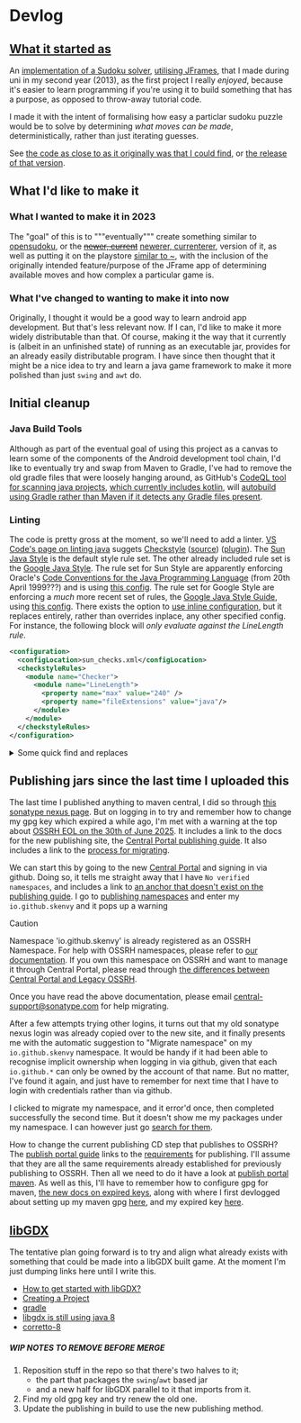 # Devlog
## [What it started as](https://github.com/Skenvy/Sudoku/releases/tag/v0.0.0)
An [implementation of a Sudoku solver](https://github.com/Skenvy/Sudoku/blob/v0.0.0/Sudoku/APP/src/main/java/com/skenvy/sudoku/sudoku.java), [utilising JFrames](https://github.com/Skenvy/Sudoku/blob/v0.0.0/Sudoku/GUI/src/main/java/com/skenvy/sudokuGUI/sudokuGUI.java), that I made during uni in my second year (2013), as the first project I really _enjoyed_, because it's easier to learn programming if you're using it to build something that has a purpose, as opposed to throw-away tutorial code.

I made it with the intent of formalising how easy a particlar sudoku puzzle would be to solve by determining _what moves can be made_, deterministically, rather than just iterating guesses.

See [the code as close to as it originally was that I could find](https://github.com/Skenvy/Sudoku/tree/v0.0.0), or [the release of that version](https://github.com/Skenvy/Sudoku/releases/tag/v0.0.0).

## What I'd like to make it
### What I wanted to make it in 2023
The "goal" of this is to """eventually""" create something similar to [opensudoku](https://github.com/romario333/opensudoku), or the ~~[newer, current](https://github.com/ogarcia/opensudoku)~~ [newerer, currenterer](https://gitlab.com/opensudoku/opensudoku), version of it, as well as putting it on the playstore [similar to ~](https://play.google.com/store/apps/details?id=org.moire.opensudoku), with the inclusion of the originally intended feature/purpose of the JFrame app of determining available moves and how complex a particular game is.
### What I've changed to wanting to make it into now
Originally, I thought it would be a good way to learn android app development. But that's less relevant now. If I can, I'd like to make it more widely distributable than that. Of course, making it the way that it currently is (albeit in an unfinished state) of running as an executable jar, provides for an already easily distributable program. I have since then thought that it might be a nice idea to try and learn a java game framework to make it more polished than just `swing` and `awt` do.

## Initial cleanup
### Java Build Tools
Although as part of the eventual goal of using this project as a canvas to learn some of the components of the Android development tool chain, I'd like to eventually try and swap from Maven to Gradle, I've had to remove the old gradle files that were loosely hanging around, as GitHub's [CodeQL tool for scanning java projects](https://codeql.github.com/docs/codeql-overview/supported-languages-and-frameworks/#), [which currently includes kotlin](https://docs.github.com/en/code-security/code-scanning/automatically-scanning-your-code-for-vulnerabilities-and-errors/customizing-code-scanning#changing-the-languages-that-are-analyzed), will [autobuild using Gradle rather than Maven if it detects any Gradle files present](https://docs.github.com/en/code-security/code-scanning/automatically-scanning-your-code-for-vulnerabilities-and-errors/configuring-the-codeql-workflow-for-compiled-languages#java--and-kotlin).
### Linting
The code is pretty gross at the moment, so we'll need to add a linter. [VS Code's page on linting java](https://code.visualstudio.com/docs/java/java-linting) suggets [Checkstyle](https://checkstyle.sourceforge.io/) ([source](https://github.com/checkstyle/checkstyle)) ([plugin](https://maven.apache.org/plugins/maven-checkstyle-plugin/index.html)). The [Sun Java Style](https://checkstyle.org/sun_style.html) is the default style rule set. The other already included rule set is the [Google Java Style](https://checkstyle.org/google_style.html). The rule set for Sun Style are apparently enforcing Oracle's [Code Conventions for the Java Programming Language](https://www.oracle.com/java/technologies/javase/codeconventions-contents.html) (from 20th April 1999???) and is using [this config](https://github.com/checkstyle/checkstyle/blob/master/src/main/resources/sun_checks.xml). The rule set for Google Style are enforcing a _much_ more recent set of rules, the [Google Java Style Guide](https://google.github.io/styleguide/javaguide.html), using [this config](https://github.com/checkstyle/checkstyle/blob/master/src/main/resources/google_checks.xml). There exists the option to [use inline configuration](https://maven.apache.org/plugins/maven-checkstyle-plugin/examples/inline-checker-config.html), but it replaces entirely, rather than overrides inplace, any other specified config. For instance, the following block will _only evaluate against the LineLength rule_.
```xml
<configuration>
  <configLocation>sun_checks.xml</configLocation>
  <checkstyleRules>
    <module name="Checker">
      <module name="LineLength">
        <property name="max" value="240" />
        <property name="fileExtensions" value="java"/>
      </module>
    </module>
  </checkstyleRules>
</configuration>
```
<details>
<summary>Some quick find and replaces</summary>

Although Google's style appears more readily meaningful, the `sun_checks.xml` option yields around 3300-ish errors, as opposed to `google_checks.xml` which only yields around 6700-ish _warnings_, but no errors. If we want to actually override the settings provided, we'll need to copy one of the existing rule sets and edit it and check it in.
### Some quick find and replaces
A lot of the 3300-ish errors (according to the `sun_checks.xml`) are very similar. What are some quick find and replaces?
* Replace `){` with `) {`
* Replace `for(` with `for (`
* Add spaces around single `+` operators
    * Replace `(?<=[^\+ ])\+(?=[^\+])` with ` +`
    * Replace `(?<=[^\+])\+(?=[^\+ ])` with `+ `
    * Fix a whoopsie by replacing `\+ =` with `+=`
* Replace `\t` (tab) with "`    `" (four spaces)
* Halve all leading spaces indentation; (spaces followed by a letter, right curly, forward slash, or space and asterisk)
    * Replace `^ {4}(?=[\w}/]|( \*))` with "`  `" (two spaces)
    * Replace `^ {8}(?=[\w}/]|( \*))` with "`    `" (four spaces)
    * _etc._ (up to `^ {56}(?=[\w}/]|( \*))` with 28 spaces, apparently)
* Chomp all only whitespace lines;
    * Replace `^\s*$` with nothing.
* Replace `/\*\*\*` with `/**`
* Replace `if\(` with `if (`
* Use `(?<!\/\*|\/|^ |^   )\*` to find `*` that aren't part of some Javadoc's left most `*`;
    * Negates `^\s+\/**` and `^\s+*`
    * Fixed length `(?<!...)` only
        * Knowing we only have `^\s+*` at one or three indents.
* Add spaces around single `-` operators
    * Replace `(?<=[^- ])-(?=[^-=])` with ` -`
    * Replace `(?<=[^-])-(?=[^- =])` with `- `
* Add spaces around single `*` operators
    * Replace `(?<=[^/\* ])\*(?=[^/\*=])` with ` *`
    * Replace `(?<=[^/\*])\*(?=[^/\* =])` with `* `
* Add spaces around single `/` operators
    * Replace `(?<=[^/ \*])/(?=[^/\*])` with ` /`
    * Replace `(?<=[^/\*])/(?=[^/ \*])` with `/ `
* Replace `(?<! )&&` with ` &&`
* Replace `&&(?! )` with `&& `

</details>

## Publishing jars since the last time I uploaded this
The last time I published anything to maven central, I did so through [this sonatype nexus page](https://s01.oss.sonatype.org/). But on logging in to try and remember how to change my gpg key which expired a while ago, I'm met with a warning at the top about [OSSRH EOL on the 30th of June 2025](https://central.sonatype.org/news/20250326_ossrh_sunset/). It includes a link to the docs for the new publishing site, the [Central Portal publishing guide](https://central.sonatype.org/publish/publish-portal-guide/). It also includes a link to the [process for migrating](https://central.sonatype.org/faq/what-is-different-between-central-portal-and-legacy-ossrh/#process-to-migrate).

We can start this by going to the new [Central Portal](https://central.sonatype.com/) and signing in via github. Doing so, it tells me straight away that I have `No verified namespaces`, and includes a link to [an anchor that doesn't exist on the publishing guide](https://central.sonatype.org/publish/publish-portal-guide/#why-do-i-need-to-prove-domain-ownership-and-how-do-i-do-it). I go to [publishing namespaces](https://central.sonatype.com/publishing/namespaces) and enter my `io.github.skenvy` and it pops up a warning
> [!CAUTION]
> Namespace 'io.github.skenvy' is already registered as an OSSRH Namespace.
> For help with OSSRH namespaces, please refer to [our documentation](https://central.sonatype.org/publish-ea/publish-ea-guide/#existing-ossrh-namespaces). If you own this namespace on OSSRH and want to manage it through Central Portal, please read through [the differences between Central Portal and Legacy OSSRH](https://central.sonatype.org/faq/what-is-different-between-central-portal-and-legacy-ossrh/).
> 
> Once you have read the above documentation, please email [central-support@sonatype.com](mailto:central-support@sonatype.com) for help migrating.

After a few attempts trying other logins, it turns out that my old sonatype nexus login was already copied over to the new site, and it finally presents me with the automatic suggestion to "Migrate namespace" on my `io.github.skenvy` namespace. It would be handy if it had been able to recognise implicit ownership when logging in via github, given that each `io.github.*` can only be owned by the account of that name. But no matter, I've found it again, and just have to remember for next time that I have to login with credentials rather than via github.

I clicked to migrate my namespace, and it error'd once, then completed successfully the second time. But it doesn't show me my packages under my namespace. I can however just go [search for them](https://central.sonatype.com/search?namespace=io.github.skenvy).

How to change the current publishing CD step that publishes to OSSRH? The [publish portal guide](https://central.sonatype.org/publish/publish-portal-guide/#component-validation) links to the [requirements](https://central.sonatype.org/publish/requirements/) for publishing. I'll assume that they are all the same requirements already established for previously publishing to OSSRH. Then all we need to do it have a look at [publish portal maven](https://central.sonatype.org/publish/publish-portal-maven/). As well as this, I'll have to remember how to configure gpg for maven, [the new docs on expired keys](https://central.sonatype.org/publish/requirements/gpg/#dealing-with-expired-keys), along with where I first devlogged about setting up my maven gpg [here](https://github.com/Skenvy/Collatz/blob/main/java/devlog.md#:~:text=set%20up%20a%20gpg%20key%20for%20sonatype), and my expired key [here](https://keyserver.ubuntu.com/pks/lookup?search=F398EA6448A7708EAABBB0DEC203EA8449D06C1B&fingerprint=on&op=index).

## [libGDX](https://libgdx.com/)
The tentative plan going forward is to try and align what already exists with something that could be made into a libGDX built game.
At the moment I'm just dumping links here until I write this.
* [How to get started with libGDX?](https://libgdx.com/dev/#how-to-get-started-with-libgdx)
* [Creating a Project](https://libgdx.com/wiki/start/project-generation)
* [gradle](https://gradle.org/)
* [libgdx is still using java 8](https://github.com/libgdx/gdx-liftoff/blob/v1.13.5.0/build.gradle#L33-L34)
* [corretto-8](https://docs.aws.amazon.com/corretto/latest/corretto-8-ug/downloads-list.html)

##### WIP NOTES TO REMOVE BEFORE MERGE
1. Reposition stuff in the repo so that there's two halves to it;
    * the part that packages the `swing`/`awt` based jar
    * and a new half for libGDX parallel to it that imports from it.
1. Find my old gpg key and try renew the old one.
1. Update the publishing in build to use the new publishing method.
